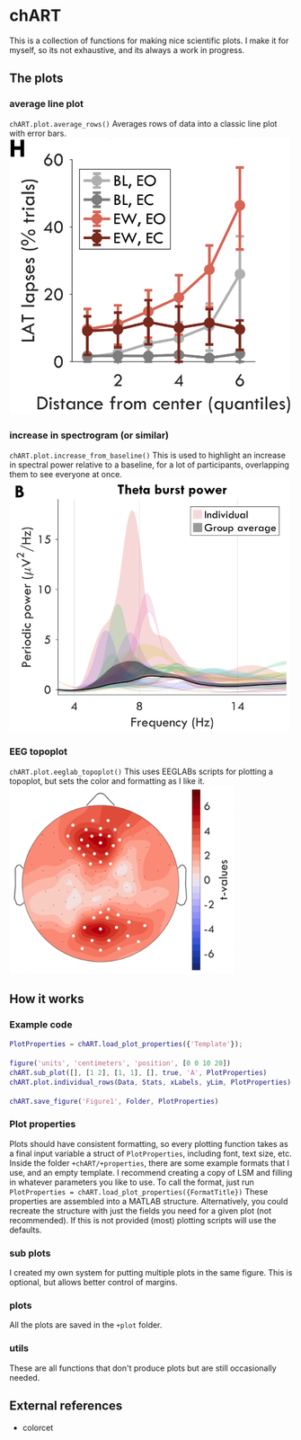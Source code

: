 # chART
This is a collection of functions for making nice scientific plots. I make it for myself, so its not exhaustive, and its always a work in progress. 


## The plots

### average line plot
`chART.plot.average_rows()`
Averages rows of data into a classic line plot with error bars.
<img src="docs/average_rows.PNG" alt="Image" width="500"  style="text-align:center;"/>

### increase in spectrogram (or similar)
`chART.plot.increase_from_baseline()`
This is used to highlight an increase in spectral power relative to a baseline, for a lot of participants, overlapping them to see everyone at once.
<img src="docs/increase_from_baseline.PNG" alt="Image" width="500" style="text-align:center;"/>



### EEG topoplot
`chART.plot.eeglab_topoplot()`
This uses EEGLABs scripts for plotting a topoplot, but sets the color and formatting as I like it.
<img src="docs/eeglab_topoplot.png" alt="Image" width="400" style="text-align:center;"/>



## How it works

### Example code

```matlab
PlotProperties = chART.load_plot_properties({'Template'});

figure('units', 'centimeters', 'position', [0 0 10 20])
chART.sub_plot([], [1 2], [1, 1], [], true, 'A', PlotProperties)
chART.plot.individual_rows(Data, Stats, xLabels, yLim, PlotProperties)

chART.save_figure('Figure1', Folder, PlotProperties)

```

### Plot properties
Plots should have consistent formatting, so every plotting function takes as a final input variable a struct of `PlotProperties`, including font, text size, etc. Inside the folder `+chART/+properties`, there are some example formats that I use, and an empty template. I recommend creating a copy of LSM and filling in whatever parameters you like to use. 
To call the format, just run `PlotProperties = chART.load_plot_properties({FormatTitle})` These properties are assembled into a MATLAB structure. Alternatively, you could recreate the structure with just the fields you need for a given plot (not recommended). If this is not provided (most) plotting scripts will use the defaults.

### sub plots
I created my own system for putting multiple plots in the same figure. This is optional, but allows better control of margins.

### plots
All the plots are saved in the `+plot` folder.

### utils
These are all functions that don't produce plots but are still occasionally needed.



## External references

- colorcet